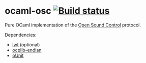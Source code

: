 ocaml-osc [![Build status](https://travis-ci.org/siddharthv/ocaml-osc.png?branch=coveralls)](https://travis-ci.org/siddharthv/ocaml-osc?branch=coveralls)
=========

Pure OCaml implementation of the
[Open Sound Control](http://opensoundcontrol.org/) protocol.

Dependencies:

* [lwt](http://ocsigen.org/lwt/) (optional)
* [ocplib-endian](https://github.com/OCamlPro/ocplib-endian)
* [oUnit](http://ounit.forge.ocamlcore.org/)

